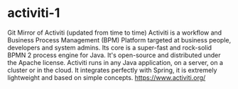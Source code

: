# activiti-1
Git Mirror of Activiti (updated from time to time)
Activiti is a workflow and Business Process Management (BPM) Platform targeted at business people, developers and system admins.
Its core is a super-fast and rock-solid BPMN 2 process engine for Java. It's open-source and distributed under the Apache license.
Activiti runs in any Java application, on a server, on a cluster or in the cloud.
It integrates perfectly with Spring, it is extremely lightweight and based on simple concepts.
https://www.activiti.org/
